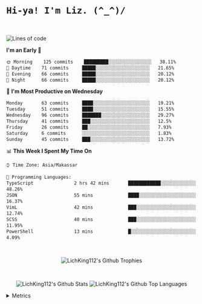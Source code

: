 
# `Hi-ya! I'm Liz. (^_^)/ `

<br>

<!--START_SECTION:waka-->
![Lines of code](https://img.shields.io/badge/From%20Hello%20World%20I%27ve%20Written-8222%20lines%20of%20code-blue)

**I'm an Early 🐤** 

```text
🌞 Morning    125 commits    █████████░░░░░░░░░░░░░░░░   38.11% 
🌆 Daytime    71 commits     █████░░░░░░░░░░░░░░░░░░░░   21.65% 
🌃 Evening    66 commits     █████░░░░░░░░░░░░░░░░░░░░   20.12% 
🌙 Night      66 commits     █████░░░░░░░░░░░░░░░░░░░░   20.12%

```
📅 **I'm Most Productive on Wednesday** 

```text
Monday       63 commits     ████░░░░░░░░░░░░░░░░░░░░░   19.21% 
Tuesday      51 commits     ████░░░░░░░░░░░░░░░░░░░░░   15.55% 
Wednesday    96 commits     ███████░░░░░░░░░░░░░░░░░░   29.27% 
Thursday     41 commits     ███░░░░░░░░░░░░░░░░░░░░░░   12.5% 
Friday       26 commits     ██░░░░░░░░░░░░░░░░░░░░░░░   7.93% 
Saturday     6 commits      ░░░░░░░░░░░░░░░░░░░░░░░░░   1.83% 
Sunday       45 commits     ███░░░░░░░░░░░░░░░░░░░░░░   13.72%

```


📊 **This Week I Spent My Time On** 

```text
⌚︎ Time Zone: Asia/Makassar

💬 Programming Languages: 
TypeScript               2 hrs 42 mins       ████████████░░░░░░░░░░░░░   48.26% 
JSON                     55 mins             ████░░░░░░░░░░░░░░░░░░░░░   16.37% 
VimL                     42 mins             ███░░░░░░░░░░░░░░░░░░░░░░   12.74% 
SCSS                     40 mins             ███░░░░░░░░░░░░░░░░░░░░░░   11.95% 
PowerShell               13 mins             █░░░░░░░░░░░░░░░░░░░░░░░░   4.09%

```


<!--END_SECTION:waka-->

<br>

  <p align="center">
    <img alt="LichKing112's Github Trophies" src="https://github-profile-trophy.vercel.app/?username=LichKing112&theme=onedark" />
  </p>
  
 <br>
 <p align="center">
    <img alt="LichKing112's Github Stats" src="https://github-readme-stats.vercel.app/api?username=lichking112&theme=gotham&show_icons=true" />
    <img alt="LichKing112's Github Top Languages" src="https://github-readme-stats.vercel.app/api/top-langs/?username=lichking112&theme=gotham&layout=compact" />
  </p>


<details>
  <summary>Metrics</summary>
  <br>
  <p align="center">
    <img alt="LichKing112's Github Metrics" src="https://github.com/LichKing112/LichKing112/blob/master/github-metrics.svg" />
  </p>
</details>


